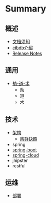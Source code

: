 # Summary

## 概述
* [文档须知](关于.md)
* [cibdb介绍](README.md)
* [Release Notes](release-notes.md)

## 通用
* [劫-道-术](劫-道-术.md)
    * 劫
    * 道
    * 术

## 技术
* [架构](架构.md)
    * [集群快照](快照.md)
* spring
* [spring-boot](spring-boot.md)
* [spring-cloud](spring-cloud.md)
* jhipster
* restful

## 运维
* [部署](部署.md)

